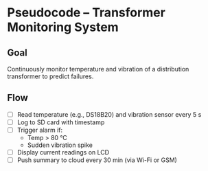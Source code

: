 # Pseudocode – Transformer Monitoring System

## Goal
Continuously monitor temperature and vibration of a distribution transformer to predict failures.

## Flow
- [ ] Read temperature (e.g., DS18B20) and vibration sensor every 5 s
- [ ] Log to SD card with timestamp
- [ ] Trigger alarm if:
  - Temp > 80 °C
  - Sudden vibration spike
- [ ] Display current readings on LCD
- [ ] Push summary to cloud every 30 min (via Wi-Fi or GSM)
